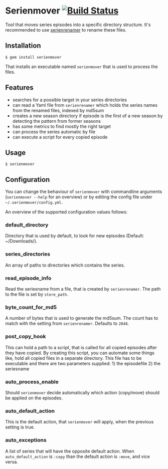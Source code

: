 # Serienmover [![Build Status](https://secure.travis-ci.org/pboehm/serienmover.png)](http://travis-ci.org/pboehm/serienmover)

Tool that moves series episodes into a specific directory structure.
It's recommended to use [serienrenamer](http://github.com/pboehm/serienrenamer)
to rename these files.

## Installation

    $ gem install serienmover

That installs an executable named `serienmover` that is used to
process the files.

## Features

*   searches for a possible target in your series directories
*   can read a Yaml file from `serienrenamer` which holds the series names
    from the renamed files, indexed by md5sum
*   creates a new season directory if episode is the first of a new season
    by detecting the pattern from former seasons
*   has some metrics to find mostly the right target
*   can process the series automatic by file
*   can execute a script for every copied episode

## Usage

    $ serienmover

## Configuration

You can change the behaviour of `serienmover` with commandline arguments
(`serienmover --help` for an overview) or by editing the config file
under `~/.serienmover/config.yml`.

An overview of the supported configuration values follows:

### default_directory
Directory that is used by default, to look for new episodes
(Default: ~/Downloads/).

### series_directories
An array of paths to directories which contains the series.

### read_episode_info
Read the seriesname from a file, that is created by `serienrenamer`. The path
to the file is set by `store_path`.

### byte_count_for_md5
A number of bytes that is used to generate the md5sum. The count has to match
with the setting from `serienrenamer`. Defaults to `2048`.

### post_copy_hook
This can hold a path to a script, that is called for all copied episodes
after they have copied. By creating this script, you can automate some things
like, hold all copied files in a separate directory. This file has to be
executable and there are two parameters supplied:
    1) the episodefile 2) the seriesname

### auto_process_enable
Should `serienmover` decide automatically which action (copy/move) should be
applied on the episodes.

### auto_default_action
This is the default action, that `serienmover` will apply, when the previous
setting is true.

### auto_exceptions
A list of series that will have the opposite default action. When
`auto_default_action` is `:copy` than the default action is `:move`, and vice
versa.
